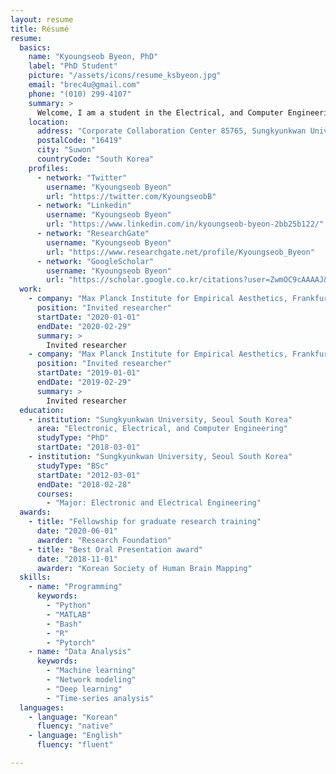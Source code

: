 ```yaml
---
layout: resume
title: Résumé
resume:
  basics:
    name: "Kyoungseob Byeon, PhD"
    label: "PhD Student"
    picture: "/assets/icons/resume_ksbyeon.jpg"
    email: "brec4u@gmail.com"
    phone: "(010) 299-4107"
    summary: >
      Welcome, I am a student in the Electrical, and Computer Engineering at Sungkyunkwan University (SKKU) and IBS Center for Neuroscience Imaging Research (CNIR) in Korea. I had conducted machine learning based neuroimaging application studies especially for disease such as obesity and developmental disabilities. And now, my goal is to explain different communication mechanism caused by developmental disabilities from large scale brain networks.
    location:
      address: "Corporate Collaboration Center 85765, Sungkyunkwan University, Seobu-ro 2066, Jangan-gu"
      postalCode: "16419"
      city: "Suwon"
      countryCode: "South Korea"
    profiles:
      - network: "Twitter"
        username: "Kyoungseob Byeon"
        url: "https://twitter.com/KyoungseobB"
      - network: "Linkedin"
        username: "Kyoungseob Byeon"
        url: "https://www.linkedin.com/in/kyoungseob-byeon-2bb25b122/"        
      - network: "ResearchGate"
        username: "Kyoungseob Byeon"
        url: "https://www.researchgate.net/profile/Kyoungseob_Byeon"
      - network: "GoogleScholar"
        username: "Kyoungseob Byeon"
        url: "https://scholar.google.co.kr/citations?user=ZwmOC9cAAAAJ&hl=en&oi=ao"
  work:
    - company: "Max Planck Institute for Empirical Aesthetics, Frankfurt Germany"
      position: "Invited researcher"
      startDate: "2020-01-01"
      endDate: "2020-02-29"
      summary: >
        Invited researcher
    - company: "Max Planck Institute for Empirical Aesthetics, Frankfurt Germany""
      position: "Invited researcher"
      startDate: "2019-01-01"
      endDate: "2019-02-29"
      summary: >
        Invited researcher
  education:
    - institution: "Sungkyunkwan University, Seoul South Korea"
      area: "Electronic, Electrical, and Computer Engineering"
      studyType: "PhD"
      startDate: "2018-03-01"
    - institution: "Sungkyunkwan University, Seoul South Korea"
      studyType: "BSc"
      startDate: "2012-03-01"
      endDate: "2018-02-28"
      courses:
        - "Major: Electronic and Electrical Engineering"
  awards:
    - title: "Fellowship for graduate research training"
      date: "2020-06-01"
      awarder: "Research Foundation"
    - title: "Best Oral Presentation award"
      date: "2018-11-01"
      awarder: "Korean Society of Human Brain Mapping"
  skills:
    - name: "Programming"
      keywords:
        - "Python"
        - "MATLAB"
        - "Bash"
        - "R"
        - "Pytorch"
    - name: "Data Analysis"
      keywords:
        - "Machine learning"
        - "Network modeling"
        - "Deep learning"
        - "Time-series analysis"
  languages:
    - language: "Korean"
      fluency: "native"
    - language: "English"
      fluency: "fluent"

---
```


